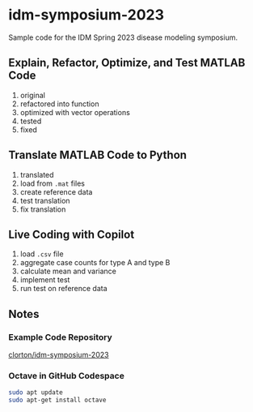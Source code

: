 # idm-symposium-2023

Sample code for the IDM Spring 2023 disease modeling symposium.

## Explain, Refactor, Optimize, and Test MATLAB Code

1. original
2. refactored into function
3. optimized with vector operations
4. tested
5. fixed

## Translate MATLAB Code to Python

1. translated
2. load from `.mat` files
3. create reference data
4. test translation
5. fix translation

## Live Coding with Copilot

1. load `.csv` file
2. aggregate case counts for type A and type B
3. calculate mean and variance
4. implement test
5. run test on reference data

## Notes

### Example Code Repository

[clorton/idm-symposium-2023](https://github.com/clorton/idm-symposium-2023)

### Octave in GitHub Codespace

```bash
sudo apt update
sudo apt-get install octave
```


